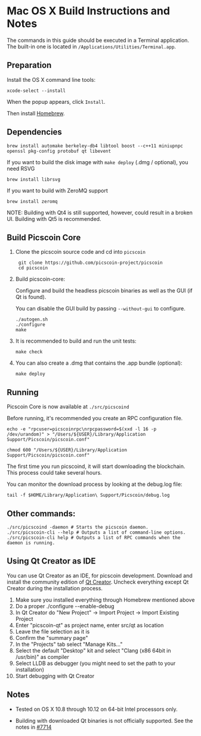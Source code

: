 Mac OS X Build Instructions and Notes
====================================
The commands in this guide should be executed in a Terminal application.
The built-in one is located in `/Applications/Utilities/Terminal.app`.

Preparation
-----------
Install the OS X command line tools:

`xcode-select --install`

When the popup appears, click `Install`.

Then install [Homebrew](https://brew.sh).

Dependencies
----------------------

    brew install automake berkeley-db4 libtool boost --c++11 miniupnpc openssl pkg-config protobuf qt libevent

If you want to build the disk image with `make deploy` (.dmg / optional), you need RSVG

    brew install librsvg

If you want to build with ZeroMQ support
    
    brew install zeromq

NOTE: Building with Qt4 is still supported, however, could result in a broken UI. Building with Qt5 is recommended.

Build Picscoin Core
------------------------

1. Clone the picscoin source code and cd into `picscoin`

        git clone https://github.com/picscoin-project/picscoin
        cd picscoin

2.  Build picscoin-core:

    Configure and build the headless picscoin binaries as well as the GUI (if Qt is found).

    You can disable the GUI build by passing `--without-gui` to configure.

        ./autogen.sh
        ./configure
        make

3.  It is recommended to build and run the unit tests:

        make check

4.  You can also create a .dmg that contains the .app bundle (optional):

        make deploy

Running
-------

Picscoin Core is now available at `./src/picscoind`

Before running, it's recommended you create an RPC configuration file.

    echo -e "rpcuser=picscoinrpc\nrpcpassword=$(xxd -l 16 -p /dev/urandom)" > "/Users/${USER}/Library/Application Support/Picscoin/picscoin.conf"

    chmod 600 "/Users/${USER}/Library/Application Support/Picscoin/picscoin.conf"

The first time you run picscoind, it will start downloading the blockchain. This process could take several hours.

You can monitor the download process by looking at the debug.log file:

    tail -f $HOME/Library/Application\ Support/Picscoin/debug.log

Other commands:
-------

    ./src/picscoind -daemon # Starts the picscoin daemon.
    ./src/picscoin-cli --help # Outputs a list of command-line options.
    ./src/picscoin-cli help # Outputs a list of RPC commands when the daemon is running.

Using Qt Creator as IDE
------------------------
You can use Qt Creator as an IDE, for picscoin development.
Download and install the community edition of [Qt Creator](https://www.qt.io/download/).
Uncheck everything except Qt Creator during the installation process.

1. Make sure you installed everything through Homebrew mentioned above
2. Do a proper ./configure --enable-debug
3. In Qt Creator do "New Project" -> Import Project -> Import Existing Project
4. Enter "picscoin-qt" as project name, enter src/qt as location
5. Leave the file selection as it is
6. Confirm the "summary page"
7. In the "Projects" tab select "Manage Kits..."
8. Select the default "Desktop" kit and select "Clang (x86 64bit in /usr/bin)" as compiler
9. Select LLDB as debugger (you might need to set the path to your installation)
10. Start debugging with Qt Creator

Notes
-----

* Tested on OS X 10.8 through 10.12 on 64-bit Intel processors only.

* Building with downloaded Qt binaries is not officially supported. See the notes in [#7714](https://github.com/bitcoin/bitcoin/issues/7714)
